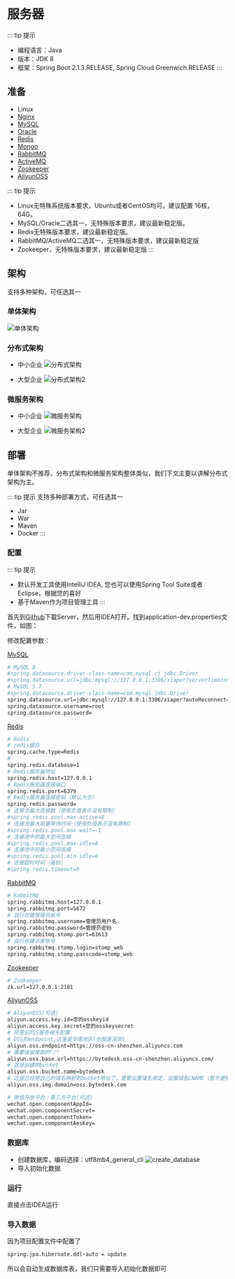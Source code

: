 # 服务器

::: tip 提示

* 编程语言：Java
* 版本：JDK 8
* 框架：Spring Boot 2.1.3.RELEASE, Spring Cloud Greenwich.RELEASE
:::

## 准备

* Linux
* [Nginx](./other/nginx.md)
* [MySQL](./other/mysql.md)
* [Oracle](./other/oracle.md)
* [Redis](./other/redis.md)
* [Mongo](./other/mongo.md)
* [RabbitMQ](./other/rabbitmq.md)
* [ActiveMQ](./other/activemq.md)
* [Zookeeper](./other/zookeeper.md)
* [AliyunOSS](./other/aliyunoss.md)

::: tip 提示

* Linux无特殊系统版本要求，Ubuntu或者CentOS均可。建议配置 16核，64G。
* MySQL/Oracle二选其一，无特殊版本要求，建议最新稳定版。
* Redis无特殊版本要求，建议最新稳定版。
* RabbitMQ/ActiveMQ二选其一，无特殊版本要求，建议最新稳定版
* Zookeeper，无特殊版本要求，建议最新稳定版
:::

## 架构

支持多种架构，可任选其一
<!-- TODO: 高并发、高可用、易伸缩、可扩展、安全 -->

### 单体架构

![单体架构](/xiaper.io/architechture-sole.png)

### 分布式架构

* 中小企业
![分布式架构](/xiaper.io/architechture-cluster.png)

* 大型企业
![分布式架构2](/xiaper.io/architechture-cluster2.png)

### 微服务架构

* 中小企业
![微服务架构](/xiaper.io/architechture-service.png)

* 大型企业
![微服务架构2](/xiaper.io/architechture-service2.png)

## 部署

单体架构不推荐，分布式架构和微服务架构整体类似，我们下文主要以讲解分布式架构为主。

::: tip 提示
支持多种部署方式，可任选其一

* Jar
* War
* Maven
* Docker
:::

<!-- TODO: ### 源码 -->
<!-- TODO: War -->
<!-- TODO: ### Docker -->
<!-- TODO:开发vuepress插件：支持客服和聊天 -->

### 配置

::: tip 提示

* 默认开发工具使用IntelliJ IDEA, 您也可以使用Spring Tool Suite或者Eclipse，根据您的喜好
* 基于Maven作为项目管理工具
:::

<!-- 
首先到[starter](https://start.spring.io/)创建初始化Maven项目, 如图：
![start-spring-project](/xiaper.io/start-spring-project.jpg) 
-->

首先到[Github](https://github.com/xiaper/server)下载Server，然后用IDEA打开。找到application-dev.properties文件，如图：
<img :src="$withBase('/application-dev.jpg')" style="width:350px;"/>

修改配置参数：

[MySQL](./other/mysql.md)

``` bash
# MySQL 8
#spring.datasource.driver-class-name=com.mysql.cj.jdbc.Driver
#spring.datasource.url=jdbc:mysql://127.0.0.1:3306/xiaper?serverTimezone=GMT%2B8&useUnicode=true&autoReconnect=true&characterEncoding=utf8&useSSL=true
# MySQL 5.7
#spring.datasource.driver-class-name=com.mysql.jdbc.Driver
spring.datasource.url=jdbc:mysql://127.0.0.1:3306/xiaper?autoReconnect=true&characterEncoding=utf8&useSSL=true
spring.datasource.username=root
spring.datasource.password=
```

[Redis](./other/redis.md)

``` bash
# Redis
# redis缓存
spring.cache.type=Redis
#
spring.redis.database=1
# Redis服务器地址
spring.redis.host=127.0.0.1
# Redis服务器连接端口
spring.redis.port=6379
# Redis服务器连接密码（默认为空）
spring.redis.password=
# 连接池最大连接数（使用负值表示没有限制）
#spring.redis.pool.max-active=8
# 连接池最大阻塞等待时间（使用负值表示没有限制）
#spring.redis.pool.max-wait=-1
# 连接池中的最大空闲连接
#spring.redis.pool.max-idle=8
# 连接池中的最小空闲连接
#spring.redis.pool.min-idle=0
# 连接超时时间（毫秒）
#spring.redis.timeout=0
```

[RabbitMQ](./other/rabbitmq.md)

``` bash
# RabbitMQ
spring.rabbitmq.host=127.0.0.1
spring.rabbitmq.port=5672
# 自行创建管理员账号
spring.rabbitmq.username=管理员用户名
spring.rabbitmq.password=管理员密码
spring.rabbitmq.stomp.port=61613
# 自行创建访客账号
spring.rabbitmq.stomp.login=stomp_web
spring.rabbitmq.stomp.passcode=stomp_web
```

[Zookeeper](./other/zookeeper.md)

``` bash
# Zookeeper
zk.url=127.0.0.1:2181
```

[AliyunOSS](./other/aliyunoss.md)

``` bash
# AliyunOSS(可选)
aliyun.access.key.id=您的osskeyid
aliyun.access.key.secret=您的osskeysecret
# 阿里云OSS服务相关配置
# OSS的endpoint,这里是华南地区(也就是深圳)
aliyun.oss.endpoint=https://oss-cn-shenzhen.aliyuncs.com
# 需要保留尾部的"/"
aliyun.oss.base.url=https://bytedesk.oss-cn-shenzhen.aliyuncs.com/
# 这是创建的bucket
aliyun.oss.bucket.name=bytedesk
# 这里已经把自己的域名映射到bucket地址了。需要设置域名绑定，设置域名CNAME（暂不使用）
aliyun.oss.img.domain=oss.bytedesk.com
```

``` bash
# 微信开放平台：第三方平台(可选)
wechat.open.componentAppId=
wechat.open.componentSecret=
wechat.open.componentToken=
wechat.open.componentAesKey=
```

### 数据库

* 创建数据库，编码选择：utf8mb4_general_cli
![create_database](/xiaper.io/create_database.png)
* 导入初始化数据

### 运行

直接点击IDEA运行

### 导入数据

因为项目配置文件中配置了

``` bash
spring.jpa.hibernate.ddl-auto = update
```

所以会自动生成数据库表，我们只需要导入初始化数据即可

``` SQL

```


<!-- 
## 其他

### 关于图片、文件、语音、视频消息

### 关于业务系统账号体系与IM账号体系整合 
-->
